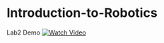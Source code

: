 # Introduction-to-Robotics

Lab2 Demo
[![Watch Video](https://img.shields.io/badge/Google_Drive-Video-blue?style=for-the-badge&logo=google-drive)](https://drive.google.com/file/d/1qNeSU_71l1t8RWKd4SeCPuunBtxHNFX7/view?usp=drive_link)
